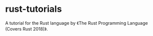 # rust-tutorials
A tutorial for the Rust language by 《The Rust Programming Language (Covers Rust 2018)》.
